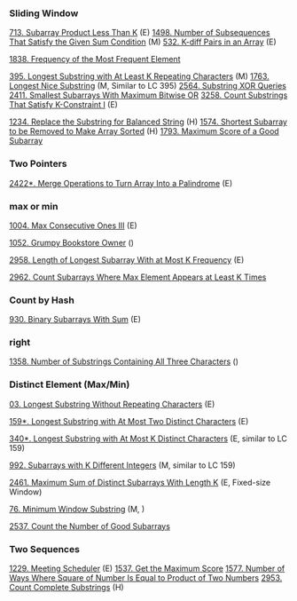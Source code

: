 
### Sliding Window
[713. Subarray Product Less Than K]() (E)
[1498. Number of Subsequences That Satisfy the Given Sum Condition]() (M)
[532. K-diff Pairs in an Array]() (E)

[1838. Frequency of the Most Frequent Element]()

[395. Longest Substring with At Least K Repeating Characters]() (M)
[1763. Longest Nice Substring]() (M, Similar to LC 395)
[2564. Substring XOR Queries]() 
[2411. Smallest Subarrays With Maximum Bitwise OR]()
[3258. Count Substrings That Satisfy K-Constraint I]() (E)

[1234. Replace the Substring for Balanced String]() (H)
[1574. Shortest Subarray to be Removed to Make Array Sorted]() (H)
[1793. Maximum Score of a Good Subarray]()

### Two Pointers

[2422*. Merge Operations to Turn Array Into a Palindrome]() (E)
### max or min 
[1004. Max Consecutive Ones III]() (E)

[1052. Grumpy Bookstore Owner]() ()

[2958. Length of Longest Subarray With at Most K Frequency]() (E)

[2962. Count Subarrays Where Max Element Appears at Least K Times]() 

### Count by Hash
[930. Binary Subarrays With Sum]() (E)


### right
[1358. Number of Substrings Containing All Three Characters]() ()





### Distinct Element (Max/Min)

[03. Longest Substring Without Repeating Characters](https://github.com/tatadyj/leetcode/tree/main/3.longest-substring-without-repeating-characters) (E)

[159*. Longest Substring with At Most Two Distinct Characters](https://github.com/tatadyj/leetcode/tree/main/159.longest-substring-with-at-most-two-distinct-characters) (E) 

[340*. Longest Substring with At Most K Distinct Characters](https://github.com/tatadyj/leetcode/tree/main/340.longest-substring-with-at-most-k-distinct-characters) (E, similar to LC 159)

[992. Subarrays with K Different Integers](https://github.com/tatadyj/leetcode/tree/main/992.subarrays-with-k-different-integers) (M, similar to LC 159) 

[2461. Maximum Sum of Distinct Subarrays With Length K](https://github.com/tatadyj/leetcode/tree/main/2461.maximum-sum-of-distinct-subarrays-with-length-k) (E, Fixed-size Window) 

[76. Minimum Window Substring]() (M, )

[2537. Count the Number of Good Subarrays]() 


### Two Sequences
[1229. Meeting Scheduler]() (E)
[1537. Get the Maximum Score]() 
[1577. Number of Ways Where Square of Number Is Equal to Product of Two Numbers]() 
[2953. Count Complete Substrings]() (H)